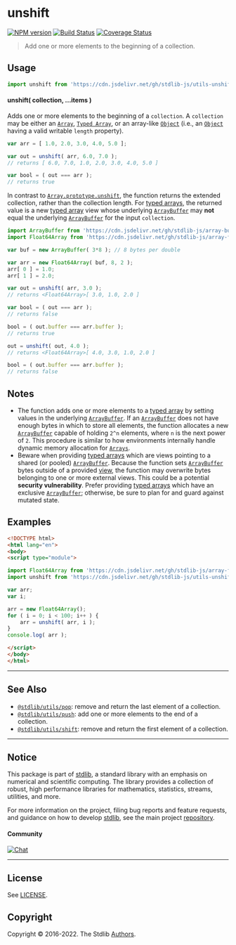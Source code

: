 <!--

@license Apache-2.0

Copyright (c) 2018 The Stdlib Authors.

Licensed under the Apache License, Version 2.0 (the "License");
you may not use this file except in compliance with the License.
You may obtain a copy of the License at

   http://www.apache.org/licenses/LICENSE-2.0

Unless required by applicable law or agreed to in writing, software
distributed under the License is distributed on an "AS IS" BASIS,
WITHOUT WARRANTIES OR CONDITIONS OF ANY KIND, either express or implied.
See the License for the specific language governing permissions and
limitations under the License.

-->

# unshift

[![NPM version][npm-image]][npm-url] [![Build Status][test-image]][test-url] [![Coverage Status][coverage-image]][coverage-url] <!-- [![dependencies][dependencies-image]][dependencies-url] -->

> Add one or more elements to the beginning of a collection.

<!-- Section to include introductory text. Make sure to keep an empty line after the intro `section` element and another before the `/section` close. -->

<section class="intro">

</section>

<!-- /.intro -->

<!-- Package usage documentation. -->



<section class="usage">

## Usage

```javascript
import unshift from 'https://cdn.jsdelivr.net/gh/stdlib-js/utils-unshift@esm/index.mjs';
```

#### unshift( collection, ...items )

Adds one or more elements to the beginning of a `collection`. A `collection` may be either an [`Array`][mdn-array], [`Typed Array`][mdn-typed-array], or an array-like [`Object`][mdn-object] (i.e., an [`Object`][mdn-object] having a valid writable `length` property). 

```javascript
var arr = [ 1.0, 2.0, 3.0, 4.0, 5.0 ];

var out = unshift( arr, 6.0, 7.0 );
// returns [ 6.0, 7.0, 1.0, 2.0, 3.0, 4.0, 5.0 ]

var bool = ( out === arr );
// returns true
```

In contrast to [`Array.prototype.unshift`][mdn-array-unshift], the function returns the extended collection, rather than the collection length. For [typed arrays][mdn-typed-array], the returned value is a new [typed array][mdn-typed-array] view whose underlying [`ArrayBuffer`][mdn-arraybuffer] may **not** equal the underlying [`ArrayBuffer`][mdn-arraybuffer] for the input `collection`.

```javascript
import ArrayBuffer from 'https://cdn.jsdelivr.net/gh/stdlib-js/array-buffer@esm/index.mjs';
import Float64Array from 'https://cdn.jsdelivr.net/gh/stdlib-js/array-float64@esm/index.mjs';

var buf = new ArrayBuffer( 3*8 ); // 8 bytes per double

var arr = new Float64Array( buf, 8, 2 );
arr[ 0 ] = 1.0;
arr[ 1 ] = 2.0;

var out = unshift( arr, 3.0 );
// returns <Float64Array>[ 3.0, 1.0, 2.0 ]

var bool = ( out === arr );
// returns false

bool = ( out.buffer === arr.buffer );
// returns true

out = unshift( out, 4.0 );
// returns <Float64Array>[ 4.0, 3.0, 1.0, 2.0 ]

bool = ( out.buffer === arr.buffer );
// returns false
```

</section>

<!-- /.usage -->

<!-- Package usage notes. Make sure to keep an empty line after the `section` element and another before the `/section` close. -->

<section class="notes">

## Notes

-   The function adds one or more elements to a [typed array][mdn-typed-array] by setting values in the underlying [`ArrayBuffer`][mdn-arraybuffer]. If an [`ArrayBuffer`][mdn-arraybuffer] does not have enough bytes in which to store all elements, the function allocates a new [`ArrayBuffer`][mdn-arraybuffer] capable of holding `2^n` elements, where `n` is the next power of `2`. This procedure is similar to how environments internally handle dynamic memory allocation for [`Arrays`][mdn-array].
-   Beware when providing [typed arrays][mdn-typed-array] which are views pointing to a shared (or pooled) [`ArrayBuffer`][mdn-arraybuffer]. Because the function sets [`ArrayBuffer`][mdn-arraybuffer] bytes outside of a provided [view][mdn-typed-array], the function may overwrite bytes belonging to one or more external views. This could be a potential **security vulnerability**. Prefer providing [typed arrays][mdn-typed-array] which have an exclusive [`ArrayBuffer`][mdn-arraybuffer]; otherwise, be sure to plan for and guard against mutated state.

</section>

<!-- /.notes -->

<!-- Package usage examples. -->

<section class="examples">

## Examples

<!-- eslint no-undef: "error" -->

```html
<!DOCTYPE html>
<html lang="en">
<body>
<script type="module">

import Float64Array from 'https://cdn.jsdelivr.net/gh/stdlib-js/array-float64@esm/index.mjs';
import unshift from 'https://cdn.jsdelivr.net/gh/stdlib-js/utils-unshift@esm/index.mjs';

var arr;
var i;

arr = new Float64Array();
for ( i = 0; i < 100; i++ ) {
    arr = unshift( arr, i );
}
console.log( arr );

</script>
</body>
</html>
```

</section>

<!-- /.examples -->

<!-- Section to include cited references. If references are included, add a horizontal rule *before* the section. Make sure to keep an empty line after the `section` element and another before the `/section` close. -->

<section class="references">

</section>

<!-- /.references -->

<!-- Section for related `stdlib` packages. Do not manually edit this section, as it is automatically populated. -->

<section class="related">

* * *

## See Also

-   <span class="package-name">[`@stdlib/utils/pop`][@stdlib/utils/pop]</span><span class="delimiter">: </span><span class="description">remove and return the last element of a collection.</span>
-   <span class="package-name">[`@stdlib/utils/push`][@stdlib/utils/push]</span><span class="delimiter">: </span><span class="description">add one or more elements to the end of a collection.</span>
-   <span class="package-name">[`@stdlib/utils/shift`][@stdlib/utils/shift]</span><span class="delimiter">: </span><span class="description">remove and return the first element of a collection.</span>

</section>

<!-- /.related -->

<!-- Section for all links. Make sure to keep an empty line after the `section` element and another before the `/section` close. -->


<section class="main-repo" >

* * *

## Notice

This package is part of [stdlib][stdlib], a standard library with an emphasis on numerical and scientific computing. The library provides a collection of robust, high performance libraries for mathematics, statistics, streams, utilities, and more.

For more information on the project, filing bug reports and feature requests, and guidance on how to develop [stdlib][stdlib], see the main project [repository][stdlib].

#### Community

[![Chat][chat-image]][chat-url]

---

## License

See [LICENSE][stdlib-license].


## Copyright

Copyright &copy; 2016-2022. The Stdlib [Authors][stdlib-authors].

</section>

<!-- /.stdlib -->

<!-- Section for all links. Make sure to keep an empty line after the `section` element and another before the `/section` close. -->

<section class="links">

[npm-image]: http://img.shields.io/npm/v/@stdlib/utils-unshift.svg
[npm-url]: https://npmjs.org/package/@stdlib/utils-unshift

[test-image]: https://github.com/stdlib-js/utils-unshift/actions/workflows/test.yml/badge.svg?branch=main
[test-url]: https://github.com/stdlib-js/utils-unshift/actions/workflows/test.yml?query=branch:main

[coverage-image]: https://img.shields.io/codecov/c/github/stdlib-js/utils-unshift/main.svg
[coverage-url]: https://codecov.io/github/stdlib-js/utils-unshift?branch=main

<!--

[dependencies-image]: https://img.shields.io/david/stdlib-js/utils-unshift.svg
[dependencies-url]: https://david-dm.org/stdlib-js/utils-unshift/main

-->

[chat-image]: https://img.shields.io/gitter/room/stdlib-js/stdlib.svg
[chat-url]: https://gitter.im/stdlib-js/stdlib/

[stdlib]: https://github.com/stdlib-js/stdlib

[stdlib-authors]: https://github.com/stdlib-js/stdlib/graphs/contributors

[umd]: https://github.com/umdjs/umd
[es-module]: https://developer.mozilla.org/en-US/docs/Web/JavaScript/Guide/Modules

[deno-url]: https://github.com/stdlib-js/utils-unshift/tree/deno
[umd-url]: https://github.com/stdlib-js/utils-unshift/tree/umd
[esm-url]: https://github.com/stdlib-js/utils-unshift/tree/esm
[branches-url]: https://github.com/stdlib-js/utils-unshift/blob/main/branches.md

[stdlib-license]: https://raw.githubusercontent.com/stdlib-js/utils-unshift/main/LICENSE

[mdn-array]: https://developer.mozilla.org/en-US/docs/Web/JavaScript/Reference/Global_Objects/Array

[mdn-array-unshift]: https://developer.mozilla.org/en-US/docs/Web/JavaScript/Reference/Global_Objects/Array/unshift

[mdn-typed-array]: https://developer.mozilla.org/en-US/docs/Web/JavaScript/Typed_arrays

[mdn-arraybuffer]: https://developer.mozilla.org/en-US/docs/Web/JavaScript/Reference/Global_Objects/ArrayBuffer

[mdn-object]: https://developer.mozilla.org/en-US/docs/Web/JavaScript/Reference/Global_Objects/Object

<!-- <related-links> -->

[@stdlib/utils/pop]: https://github.com/stdlib-js/utils-pop/tree/esm

[@stdlib/utils/push]: https://github.com/stdlib-js/utils-push/tree/esm

[@stdlib/utils/shift]: https://github.com/stdlib-js/utils-shift/tree/esm

<!-- </related-links> -->

</section>

<!-- /.links -->
